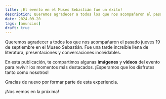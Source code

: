 ```yaml
---
title: ¡El evento en el Museo Sebastián fue un éxito!
description: Queremos agradecer a todos los que nos acompañaron el pasado jueves 19 de septiembre en el Museo Sebastián.
date: 2024-09-20
tags: [anuncios] 
draft: true
---
```


Queremos agradecer a todos los que nos acompañaron el pasado jueves 19 de septiembre en el Museo Sebastián. Fue una tarde increíble llena de literatura, presentaciones y conversaciones inolvidables.

En esta publicación, te compartimos algunas **imágenes** y **videos** del evento para revivir los momentos más destacados. ¡Esperamos que los disfrutes tanto como nosotros!

Gracias de nuevo por formar parte de esta experiencia.

¡Nos vemos en la próxima!

<!-- {{< image-gallery gallery_dir="/images/posts/el-evento-en-el-museo-sebastian-fue-un-exito" >}} -->

